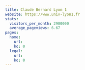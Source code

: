 ```yaml
---
title: Claude Bernard Lyon 1
website: https://www.univ-lyon1.fr
stats:
  visitors_per_month: 2900000
  average_pageviews: 6.67
pages:
  home: 
    url: 
    ko: 0
  legal: 
    url: 
    ko: 0
---
```

